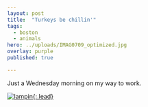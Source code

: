 ```yaml
---
layout: post
title:  "Turkeys be chillin'"
tags:
  - boston
  - animals
hero: ../uploads/IMAG0709_optimized.jpg
overlay: purple
published: true

---
```


Just a Wednesday morning on my way to work.

[![lampin](../uploads/IMAG0709_optimized.jpg){:.lead}](../uploads/IMAG0709.jpg)

